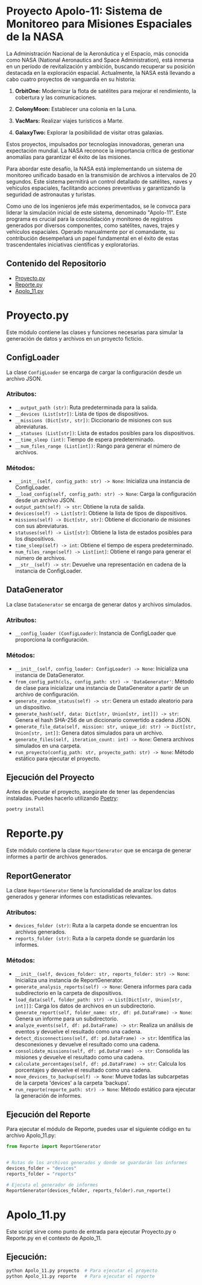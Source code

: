 # Proyecto Apolo-11: Sistema de Monitoreo para Misiones Espaciales de la NASA

La Administración Nacional de la Aeronáutica y el Espacio, más conocida como NASA (National Aeronautics and Space Administration), está inmersa en un período de revitalización y ambición, buscando recuperar su posición destacada en la exploración espacial. Actualmente, la NASA está llevando a cabo cuatro proyectos de vanguardia en su historia:

1. **OrbitOne:** Modernizar la flota de satélites para mejorar el rendimiento, la cobertura y las comunicaciones.

2. **ColonyMoon:** Establecer una colonia en la Luna.

3. **VacMars:** Realizar viajes turísticos a Marte.

4. **GalaxyTwo:** Explorar la posibilidad de visitar otras galaxias.

Estos proyectos, impulsados por tecnologías innovadoras, generan una expectación mundial. La NASA reconoce la importancia crítica de gestionar anomalías para garantizar el éxito de las misiones.

Para abordar este desafío, la NASA está implementando un sistema de monitoreo unificado basado en la transmisión de archivos a intervalos de 20 segundos. Este sistema permitirá un control detallado de satélites, naves y vehículos espaciales, facilitando acciones preventivas y garantizando la seguridad de astronautas y turistas.

Como uno de los ingenieros jefe más experimentados, se le convoca para liderar la simulación inicial de este sistema, denominado "Apolo-11". Este programa es crucial para la consolidación y monitoreo de registros generados por diversos componentes, como satélites, naves, trajes y vehículos espaciales. Operado manualmente por el comandante, su contribución desempeñará un papel fundamental en el éxito de estas trascendentales iniciativas científicas y exploratorias.

## Contenido del Repositorio

- [Proyecto.py](#proyecto)
- [Reporte.py](#reporte)
- [Apolo_11.py](#apolo_11)

# Proyecto.py

Este módulo contiene las clases y funciones necesarias para simular la generación de datos y archivos en un proyecto ficticio.

## ConfigLoader

La clase `ConfigLoader` se encarga de cargar la configuración desde un archivo JSON.

### Atributos:

- `__output_path (str)`: Ruta predeterminada para la salida.
- `__devices (List[str])`: Lista de tipos de dispositivos.
- `__missions (Dict[str, str])`: Diccionario de misiones con sus abreviaturas.
- `__statuses (List[str])`: Lista de estados posibles para los dispositivos.
- `__time_sleep (int)`: Tiempo de espera predeterminado.
- `__num_files_range (List[int])`: Rango para generar el número de archivos.

### Métodos:

- `__init__(self, config_path: str) -> None`: Inicializa una instancia de ConfigLoader.
- `__load_config(self, config_path: str) -> None`: Carga la configuración desde un archivo JSON.
- `output_path(self) -> str`: Obtiene la ruta de salida.
- `devices(self) -> List[str]`: Obtiene la lista de tipos de dispositivos.
- `missions(self) -> Dict[str, str]`: Obtiene el diccionario de misiones con sus abreviaturas.
- `statuses(self) -> List[str]`: Obtiene la lista de estados posibles para los dispositivos.
- `time_sleep(self) -> int`: Obtiene el tiempo de espera predeterminado.
- `num_files_range(self) -> List[int]`: Obtiene el rango para generar el número de archivos.
- `__str__(self) -> str`: Devuelve una representación en cadena de la instancia de ConfigLoader.

## DataGenerator

La clase `DataGenerator` se encarga de generar datos y archivos simulados.

### Atributos:

- `__config_loader (ConfigLoader)`: Instancia de ConfigLoader que proporciona la configuración.

### Métodos:

- `__init__(self, config_loader: ConfigLoader) -> None`: Inicializa una instancia de DataGenerator.
- `from_config_path(cls, config_path: str) -> 'DataGenerator'`: Método de clase para inicializar una instancia de DataGenerator a partir de un archivo de configuración.
- `generate_random_status(self) -> str`: Genera un estado aleatorio para un dispositivo.
- `generate_hash(self, data: Dict[str, Union[str, int]]) -> str`: Genera el hash SHA-256 de un diccionario convertido a cadena JSON.
- `generate_file_data(self, mission: str, unique_id: str) -> Dict[str, Union[str, int]]`: Genera datos simulados para un archivo.
- `generate_files(self, iteration_count: int) -> None`: Genera archivos simulados en una carpeta.
- `run_proyecto(config_path: str, proyecto_path: str) -> None`: Método estático para ejecutar el proyecto.

## Ejecución del Proyecto

Antes de ejecutar el proyecto, asegúrate de tener las dependencias instaladas. Puedes hacerlo utilizando [Poetry](https://python-poetry.org/):

```bash
poetry install

```

# Reporte.py

Este módulo contiene la clase `ReportGenerator` que se encarga de generar informes a partir de archivos generados.

## ReportGenerator

La clase `ReportGenerator` tiene la funcionalidad de analizar los datos generados y generar informes con estadísticas relevantes.

### Atributos:

- `devices_folder (str)`: Ruta a la carpeta donde se encuentran los archivos generados.
- `reports_folder (str)`: Ruta a la carpeta donde se guardarán los informes.

### Métodos:

- `__init__(self, devices_folder: str, reports_folder: str) -> None`: Inicializa una instancia de ReportGenerator.
- `generate_analysis_reports(self) -> None`: Genera informes para cada subdirectorio en la carpeta de dispositivos.
- `load_data(self, folder_path: str) -> List[Dict[str, Union[str, int]]]`: Carga los datos de archivos en un subdirectorio.
- `generate_report(self, folder_name: str, df: pd.DataFrame) -> None`: Genera un informe para un subdirectorio.
- `analyze_events(self, df: pd.DataFrame) -> str`: Realiza un análisis de eventos y devuelve el resultado como una cadena.
- `detect_disconnections(self, df: pd.DataFrame) -> str`: Identifica las desconexiones y devuelve el resultado como una cadena.
- `consolidate_missions(self, df: pd.DataFrame) -> str`: Consolida las misiones y devuelve el resultado como una cadena.
- `calculate_percentages(self, df: pd.DataFrame) -> str`: Calcula los porcentajes y devuelve el resultado como una cadena.
- `move_devices_to_backup(self) -> None`: Mueve todas las subcarpetas de la carpeta 'devices' a la carpeta 'backups'.
- `run_reporte(reporte_path: str) -> None`: Método estático para ejecutar la generación de informes.

## Ejecución del Reporte

Para ejecutar el módulo de Reporte, puedes usar el siguiente código en tu archivo Apolo_11.py:

```python
from Reporte import ReportGenerator


# Rutas de los archivos generados y donde se guardarán los informes
devices_folder = "devices"
reports_folder = "reports"

# Ejecuta el generador de informes
ReportGenerator(devices_folder, reports_folder).run_reporte()

```

# Apolo_11.py

Este script sirve como punto de entrada para ejecutar Proyecto.py o Reporte.py en el contexto de Apolo_11.

## Ejecución:

```bash
python Apolo_11.py proyecto  # Para ejecutar el proyecto
python Apolo_11.py reporte   # Para ejecutar el reporte

```



